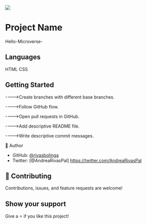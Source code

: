![](https://img.shields.io/badge/Microverse-blueviolet)

# Project Name

Hello-Microverse-

## Languages
HTML
CSS

## Getting Started

---->Create branches with different base branches.

---->Follow GitHub flow.

---->Open pull requests in GitHub. 

---->Add descriptive README file.


---->Write descriptive commit messages.

👤 Author

- GitHub: [@rivasbolinga](https://github.com/rivasbolinga)
- Twitter: [@AndreaRivasPal] https://twitter.com/AndreaRivasPal



## 🤝 Contributing

Contributions, issues, and feature requests are welcome!


## Show your support

Give a ⭐️ if you like this project!



